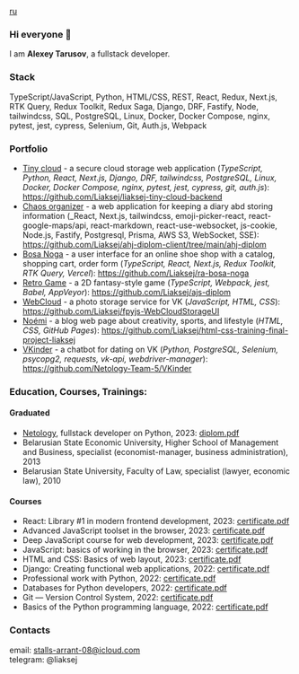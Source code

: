 [ru](https://github.com/Liaksej/liaksej/blob/main/README_ru.md)

### Hi everyone 👋

I am **Alexey Tarusov**, a fullstack developer.

### Stack

TypeScript/JavaScript, Python, HTML/CSS, REST, React, Redux, Next.js, RTK Query, Redux Toolkit, Redux Saga, Django, DRF, Fastify, Node, tailwindcss, SQL, PostgreSQL, Linux, Docker, Docker Compose, nginx, pytest, jest, cypress, Selenium, Git, Auth.js, Webpack

### Portfolio

* [Tiny cloud](https://github.com/Liaksej/liaksej-tiny-cloud-backend) - a secure cloud storage web application (_TypeScript, Python, React, Next.js, Django, DRF, tailwindcss, PostgreSQL, Linux, Docker, Docker Compose, nginx, pytest, jest, cypress, git, auth.js_): https://github.com/Liaksej/liaksej-tiny-cloud-backend
* [Chaos organizer](https://github.com/Liaksej/ahj-diplom-client/tree/main/ahj-diplom) - a web application for keeping a diary abd storing information (_React, Next.js, tailwindcss, emoji-picker-react, react-google-maps/api, react-markdown, react-use-websocket, js-cookie, Node.js, Fastify, Postgresql, Prisma, AWS S3, WebSocket, SSE): https://github.com/Liaksej/ahj-diplom-client/tree/main/ahj-diplom
* [Bosa Noga](https://github.com/Liaksej/ra-bosa-noga) - a user interface for an online shoe shop with a catalog, shopping cart, order form (_TypeScript, React, Next.js, Redux Toolkit, RTK Query, Vercel_): https://github.com/Liaksej/ra-bosa-noga
* [Retro Game](https://github.com/Liaksej/ajs-diplom) - a 2D fantasy-style game (_TypeScript, Webpack, jest, Babel, AppVeyor_): https://github.com/Liaksej/ajs-diplom
* [WebCloud](https://github.com/Liaksej/fpyjs-WebCloudStorageUI) - a photo storage service for VK (_JavaScript, HTML, CSS_): https://github.com/Liaksej/fpyjs-WebCloudStorageUI
* [Noémi](https://github.com/Liaksej/html-css-training-final-project-liaksej) - a blog web page about creativity, sports, and lifestyle (_HTML, CSS, GitHub Pages_): https://github.com/Liaksej/html-css-training-final-project-liaksej 
* [VKinder](https://github.com/Netology-Team-5/VKinder) - a chatbot for dating on VK (_Python, PostgreSQL, Selenium, psycopg2, requests, vk-api, webdriver-manager_): https://github.com/Netology-Team-5/VKinder

### Education, Courses, Trainings:

#### Graduated
* [Netology](https://netology.ru/programs/fullstack-python-dev), fullstack developer on Python, 2023: [diplom.pdf](https://github.com/Liaksej/liaksej/files/13766591/certificate-9.pdf)
* Belarusian State Economic University, Higher School of Management and Business, specialist (economist-manager, business administration), 2013
* Belarusian State University, Faculty of Law, specialist (lawyer, economic law), 2010

#### Courses
* React: Library #1 in modern frontend development, 2023: [certificate.pdf](https://github.com/Liaksej/liaksej/files/13766590/certificate-8.pdf)
* Advanced JavaScript toolset in the browser, 2023: [certificate.pdf](https://github.com/Liaksej/liaksej/files/13766589/certificate-7.pdf)
* Deep JavaScript course for web development, 2023: [certificate.pdf](https://github.com/Liaksej/liaksej/files/13766587/certificate-6.pdf)
* JavaScript: basics of working in the browser, 2023: [certificate.pdf](https://github.com/Liaksej/liaksej/files/13766585/certificate-5.pdf)
* HTML and CSS: Basics of web layout, 2023: [certificate.pdf](https://github.com/Liaksej/liaksej/files/13766583/certificate-4.pdf)
* Django: Creating functional web applications, 2022: [certificate.pdf](certificates%2Fdjango.pdf)
* Professional work with Python, 2022: [certificate.pdf](certificates%2Fpython_advanced.pdf)
* Databases for Python developers, 2022: [certificate.pdf](certificates%2Fsql_python.pdf)
* Git — Version Control System, 2022: [certificate.pdf](certificates%2Fgit_certificate.pdf)
* Basics of the Python programming language, 2022: [certificate.pdf](certificates%2Fpython_basic.pdf)

### Contacts
email: stalls-arrant-08@icloud.com    
telegram: @liaksej


